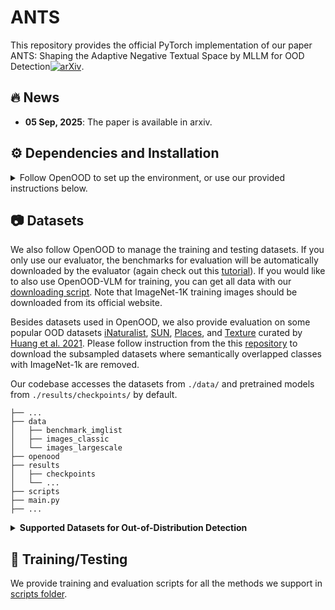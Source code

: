 # ANTS
This repository provides the official PyTorch implementation of our paper ANTS: Shaping the Adaptive Negative Textual Space by MLLM for OOD Detection[![arXiv](https://img.shields.io/badge/arXiv-2509.03951-FF9999.svg)](https://www.arxiv.org/abs/2509.03951).

## 🔥 News
- **05 Sep, 2025**: The paper is available in arxiv.

## ⚙️ Dependencies and Installation
<details>
  <summary>Follow OpenOOD to set up the environment, or use our provided instructions below.</summary>

  pip install git+https://github.com/YBZH/OpenOOD-VLM

</details>

## 📷 Datasets
We also follow OpenOOD to manage the training and testing datasets.
If you only use our evaluator, the benchmarks for evaluation will be automatically downloaded by the evaluator (again check out this [tutorial](https://colab.research.google.com/drive/1tvTpCM1_ju82Yygu40fy7Lc0L1YrlkQF?usp=sharing)). If you would like to also use OpenOOD-VLM for training, you can get all data with our [downloading script](https://github.com/Jingkang50/OpenOOD/tree/main/scripts/download). Note that ImageNet-1K training images should be downloaded from its official website.

Besides datasets used in OpenOOD, we also provide evaluation on some popular OOD datasets [iNaturalist](https://arxiv.org/abs/1707.06642), [SUN](https://vision.princeton.edu/projects/2010/SUN/), [Places](https://arxiv.org/abs/1610.02055), and [Texture](https://arxiv.org/abs/1311.3618) curated by [Huang et al. 2021](https://arxiv.org/abs/2105.01879). Please follow instruction from the this [repository](https://github.com/deeplearning-wisc/large_scale_ood#out-of-distribution-dataset) to download the subsampled datasets where semantically overlapped classes with ImageNet-1k are removed.

Our codebase accesses the datasets from `./data/` and pretrained models from `./results/checkpoints/` by default.
```
├── ...
├── data
│   ├── benchmark_imglist
│   ├── images_classic
│   └── images_largescale
├── openood
├── results
│   ├── checkpoints
│   └── ...
├── scripts
├── main.py
├── ...
```

<details>
<summary><b>Supported Datasets for Out-of-Distribution Detection</b></summary>

> - [x] [BIMCV (A COVID X-Ray Dataset)]()
>      > Near-OOD: `CT-SCAN`, `X-Ray-Bone`;<br>
>      > Far-OOD: `MNIST`, `CIFAR-10`, `Texture`, `Tiny-ImageNet`;<br>
> - [x] [MNIST]()
>      > Near-OOD: `NotMNIST`, `FashionMNIST`;<br>
>      > Far-OOD: `Texture`, `CIFAR-10`, `TinyImageNet`, `Places365`;<br>
> - [x] [CIFAR-10]()
>      > Near-OOD: `CIFAR-100`, `TinyImageNet`;<br>
>      > Far-OOD: `MNIST`, `SVHN`, `Texture`, `Places365`;<br>
> - [x] [CIFAR-100]()
>      > Near-OOD: `CIFAR-10`, `TinyImageNet`;<br>
>      > Far-OOD: `MNIST`, `SVHN`, `Texture`, `Places365`;<br>
> - [x] [ImageNet-200]()
>      > Near-OOD: `SSB-hard`, `NINCO`;<br>
>      > Far-OOD: `iNaturalist`, `Texture`, `OpenImage-O`;<br>
>      > Covariate-Shifted ID: `ImageNet-C`, `ImageNet-R`, `ImageNet-v2`;
> - [x] [ImageNet-1K]()
>      > Near-OOD: `SSB-hard`, `NINCO`;<br>
>      > Far-OOD: `iNaturalist`, `Texture`, `OpenImage-O`;<br>
>      > Covariate-Shifted ID: `ImageNet-C`, `ImageNet-R`, `ImageNet-v2`;
> - [x] [ImageNet-1K Traditional Four Datasets]()
>      > Far-OOD: `iNaturalist`, `SUN`, `Places`, `Texture`;<br>
>      > Covariate-Shifted ID: `ImageNet-C`, `ImageNet-R`, `ImageNet-v2`;
</details>

## 🚀 Training/Testing
We provide training and evaluation scripts for all the methods we support in [scripts folder]().

